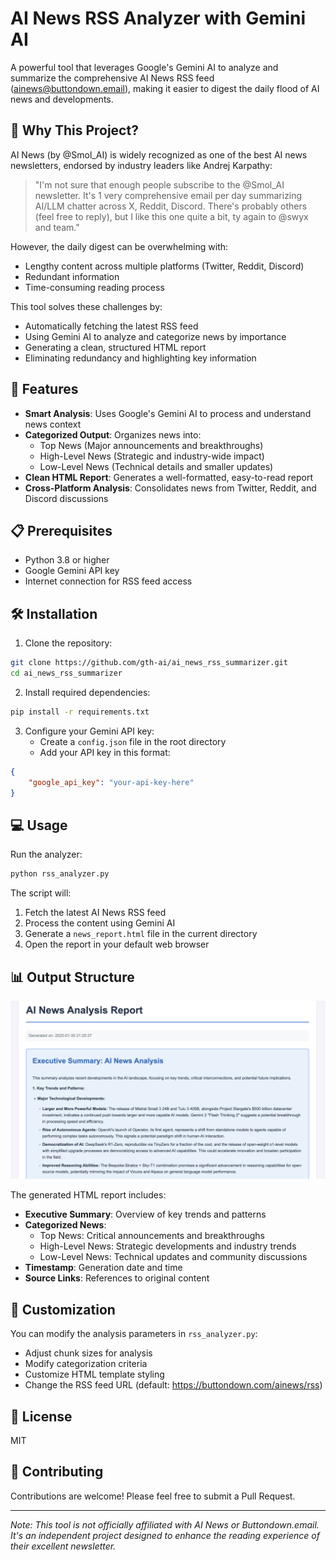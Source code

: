 # AI News RSS Analyzer with Gemini AI

A powerful tool that leverages Google's Gemini AI to analyze and summarize the comprehensive AI News RSS feed (ainews@buttondown.email), making it easier to digest the daily flood of AI news and developments.

## 🌟 Why This Project?

AI News (by @Smol_AI) is widely recognized as one of the best AI news newsletters, endorsed by industry leaders like Andrej Karpathy:

> "I'm not sure that enough people subscribe to the @Smol_AI newsletter. It's 1 very comprehensive email per day summarizing AI/LLM chatter across X, Reddit, Discord. There's probably others (feel free to reply), but I like this one quite a bit, ty again to @swyx and team."

However, the daily digest can be overwhelming with:
- Lengthy content across multiple platforms (Twitter, Reddit, Discord)
- Redundant information
- Time-consuming reading process

This tool solves these challenges by:
- Automatically fetching the latest RSS feed
- Using Gemini AI to analyze and categorize news by importance
- Generating a clean, structured HTML report
- Eliminating redundancy and highlighting key information

## 🚀 Features

- **Smart Analysis**: Uses Google's Gemini AI to process and understand news context
- **Categorized Output**: Organizes news into:
  - Top News (Major announcements and breakthroughs)
  - High-Level News (Strategic and industry-wide impact)
  - Low-Level News (Technical details and smaller updates)
- **Clean HTML Report**: Generates a well-formatted, easy-to-read report
- **Cross-Platform Analysis**: Consolidates news from Twitter, Reddit, and Discord discussions

## 📋 Prerequisites

- Python 3.8 or higher
- Google Gemini API key
- Internet connection for RSS feed access

## 🛠️ Installation

1. Clone the repository:
```bash
git clone https://github.com/gth-ai/ai_news_rss_summarizer.git
cd ai_news_rss_summarizer
```

2. Install required dependencies:
```bash
pip install -r requirements.txt
```

3. Configure your Gemini API key:
   - Create a `config.json` file in the root directory
   - Add your API key in this format:
```json
{
    "google_api_key": "your-api-key-here"
}
```

## 💻 Usage

Run the analyzer:
```bash
python rss_analyzer.py
```

The script will:
1. Fetch the latest AI News RSS feed
2. Process the content using Gemini AI
3. Generate a `news_report.html` file in the current directory
4. Open the report in your default web browser

## 📊 Output Structure
![html_report](./images/html_report.png)

The generated HTML report includes:
- **Executive Summary**: Overview of key trends and patterns
- **Categorized News**:
  - Top News: Critical announcements and breakthroughs
  - High-Level News: Strategic developments and industry trends
  - Low-Level News: Technical updates and community discussions
- **Timestamp**: Generation date and time
- **Source Links**: References to original content

## 🔧 Customization

You can modify the analysis parameters in `rss_analyzer.py`:
- Adjust chunk sizes for analysis
- Modify categorization criteria
- Customize HTML template styling
- Change the RSS feed URL (default: https://buttondown.com/ainews/rss)

## 📝 License

MIT

## 🤝 Contributing

Contributions are welcome! Please feel free to submit a Pull Request.


---
*Note: This tool is not officially affiliated with AI News or Buttondown.email. It's an independent project designed to enhance the reading experience of their excellent newsletter.* 